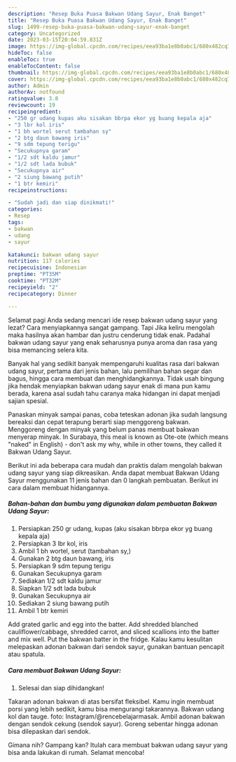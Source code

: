 ```yaml
---
description: "Resep Buka Puasa Bakwan Udang Sayur, Enak Banget"
title: "Resep Buka Puasa Bakwan Udang Sayur, Enak Banget"
slug: 1499-resep-buka-puasa-bakwan-udang-sayur-enak-banget
category: Uncategorized
date: 2023-03-15T20:04:59.831Z
image: https://img-global.cpcdn.com/recipes/eea93ba1e8b0abc1/680x482cq70/bakwan-udang-sayur-foto-resep-utama.jpg
hideToc: false
enableToc: true
enableTocContent: false
thumbnail: https://img-global.cpcdn.com/recipes/eea93ba1e8b0abc1/680x482cq70/bakwan-udang-sayur-foto-resep-utama.jpg
cover: https://img-global.cpcdn.com/recipes/eea93ba1e8b0abc1/680x482cq70/bakwan-udang-sayur-foto-resep-utama.jpg
author: Admin
authorAv: notfound
ratingvalue: 3.8
reviewcount: 19
recipeingredient:
- "250 gr udang kupas aku sisakan bbrpa ekor yg buang kepala aja"
- "3 lbr kol iris"
- "1 bh wortel serut tambahan sy"
- "2 btg daun bawang iris"
- "9 sdm tepung terigu"
- "Secukupnya garam"
- "1/2 sdt kaldu jamur"
- "1/2 sdt lada bubuk"
- "Secukupnya air"
- "2 siung bawang putih"
- "1 btr kemiri"
recipeinstructions:

- "Sudah jadi dan siap dinikmati!"
categories:
- Resep
tags:
- bakwan
- udang
- sayur

katakunci: bakwan udang sayur 
nutrition: 117 calories
recipecuisine: Indonesian
preptime: "PT35M"
cooktime: "PT32M"
recipeyield: "2"
recipecategory: Dinner

---
```



Selamat pagi Anda sedang mencari ide resep bakwan udang sayur yang lezat? Cara menyiapkannya sangat gampang. Tapi Jika keliru mengolah maka hasilnya akan hambar dan justru cenderung tidak enak. Padahal bakwan udang sayur yang enak seharusnya punya aroma dan rasa yang bisa memancing selera kita.


Banyak hal yang sedikit banyak mempengaruhi kualitas rasa dari bakwan udang sayur, pertama dari jenis bahan, lalu pemilihan bahan segar dan bagus, hingga cara membuat dan menghidangkannya. Tidak usah bingung jika hendak menyiapkan bakwan udang sayur enak di mana pun kamu berada, karena asal sudah tahu caranya maka hidangan ini dapat menjadi sajian spesial.

Panaskan minyak sampai panas, coba teteskan adonan jika sudah langsung bereaksi dan cepat terapung berarti siap menggoreng bakwan. Menggoreng dengan minyak yang belum panas membuat bakwan menyerap minyak. In Surabaya, this meal is known as Ote-ote (which means &#34;naked&#34; in English) - don&#39;t ask my why, while in other towns, they called it Bakwan Udang Sayur.


Berikut ini ada beberapa cara mudah dan praktis dalam mengolah bakwan udang sayur yang siap dikreasikan. Anda dapat membuat Bakwan Udang Sayur menggunakan 11 jenis bahan dan 0 langkah pembuatan. Berikut ini cara dalam membuat hidangannya.

<!--inarticleads1-->

##### Bahan-bahan dan bumbu yang digunakan dalam pembuatan Bakwan Udang Sayur:

1. Persiapkan 250 gr udang, kupas (aku sisakan bbrpa ekor yg buang kepala aja)
1. Persiapkan 3 lbr kol, iris
1. Ambil 1 bh wortel, serut (tambahan sy,)
1. Gunakan 2 btg daun bawang, iris
1. Persiapkan 9 sdm tepung terigu
1. Gunakan Secukupnya garam
1. Sediakan 1/2 sdt kaldu jamur
1. Siapkan 1/2 sdt lada bubuk
1. Gunakan Secukupnya air
1. Sediakan 2 siung bawang putih
1. Ambil 1 btr kemiri


Add grated garlic and egg into the batter. Add shredded blanched cauliflower/cabbage, shredded carrot, and sliced scallions into the batter and mix well. Put the bakwan batter in the fridge. Kalau kamu kesulitan melepaskan adonan bakwan dari sendok sayur, gunakan bantuan pencapit atau spatula. 

<!--inarticleads2-->

##### Cara membuat Bakwan Udang Sayur:


1. Selesai dan siap dihidangkan!

Takaran adonan bakwan di atas bersifat fleksibel. Kamu ingin membuat porsi yang lebih sedikit, kamu bisa mengurangi takarannya. Bakwan udang kol dan tauge. foto: Instagram/@rencebelajarmasak. Ambil adonan bakwan dengan sendok cekung (sendok sayur). Goreng sebentar hingga adonan bisa dilepaskan dari sendok. 

Gimana nih? Gampang kan? Itulah cara membuat bakwan udang sayur yang bisa anda lakukan di rumah. Selamat mencoba!

